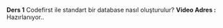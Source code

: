 <b>Ders 1</b> 
Codefirst ile standart bir database nasıl oluşturulur?
<b>Video Adres : </b> Hazırlanıyor..
